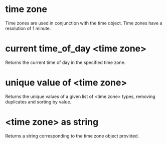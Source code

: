 # time zone

Time zones are used in conjunction with the time object. Time zones have a resolution of 1 minute.

# current time_of_day &lt;time zone&gt;

Returns the current time of day in the specified time zone.

# unique value of &lt;time zone&gt;

Returns the unique values of a given list of &lt;time zone&gt; types, removing duplicates and sorting by value.

# &lt;time zone&gt; as string

Returns a string corresponding to the time zone object provided.
